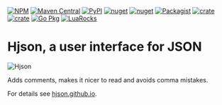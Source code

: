 [![NPM](https://img.shields.io/npm/v/hjson.svg?style=flat-square)](https://www.npmjs.com/package/hjson)
[![Maven Central](https://img.shields.io/maven-central/v/org.hjson/hjson.svg?style=flat-square)](https://search.maven.org/#search&#124;ga&#124;1&#124;g%3A%22org.hjson%22%20a%3A%22hjson%22)
[![PyPI](https://img.shields.io/pypi/v/hjson.svg?style=flat-square)](https://pypi.python.org/pypi/hjson)
[![nuget](https://img.shields.io/nuget/v/Hjson.svg?style=flat-square)](https://www.nuget.org/packages/Hjson/)
[![nuget](https://img.shields.io/nuget/v/HjsonSharp.svg?style=flat-square)](https://www.nuget.org/packages/HjsonSharp/)
[![Packagist](https://img.shields.io/packagist/v/laktak/hjson.svg?style=flat-square)](https://packagist.org/packages/laktak/hjson)
[![crate](https://img.shields.io/crates/v/serde-hjson.svg)](https://crates.io/crates/serde-hjson)
[![crate](https://img.shields.io/crates/v/deser-hjson.svg)](https://crates.io/crates/deser-hjson)
[![Go Pkg](https://img.shields.io/github/release/hjson/hjson-go.svg?style=flat-square&label=go-pkg)](https://github.com/hjson/hjson-go/releases)
[![LuaRocks](https://img.shields.io/luarocks/v/cryi/hjson-lua?style=flat-square)](https://luarocks.org/modules/cryi/hjson-lua)

# Hjson, a user interface for JSON

![Hjson](https://hjson.github.io/icon/hjson-xs.png)

Adds comments, makes it nicer to read and avoids comma mistakes.

For details see [hjson.github.io](https://hjson.github.io).

